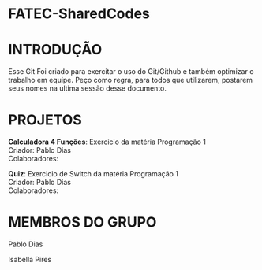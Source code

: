 FATEC-SharedCodes
=================

INTRODUÇÃO
==========
Esse Git Foi criado para exercitar o uso do Git/Github e também optimizar o trabalho em equipe.
Peço como regra, para todos que utilizarem, postarem seus nomes na ultima sessão desse documento.


PROJETOS
========
<b>Calculadora 4 Funções</b>: Exercicio da matéria Programação 1<br />
Criador: Pablo Dias<br />
Colaboradores:

<b>Quiz</b>: Exercicio de Switch da matéria Programação 1<br />
Criador: Pablo Dias<br />
Colaboradores:



MEMBROS DO GRUPO
================
Pablo Dias

Isabella Pires
